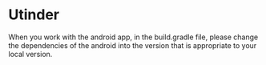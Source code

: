 # Utinder

When you work with the android app, in the build.gradle file, please change the dependencies of the android into the version that is appropriate to your local version. 
